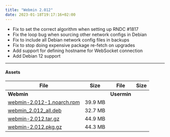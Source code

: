 ```yaml
---
title: "Webmin 2.012"
date: 2023-01-18T19:17:16+02:00
---
```


* Fix to set the correct algorithm when setting up RNDC #1817
* Fix the loop bug when sourcing other network configs in Debian
* Fix to include all Debian network config files in backups
* Fix to stop doing expensive package re-fetch on upgrades
* Add support for defining hostname for WebSocket connection
* Add Debian 12 support

---

#### Assets

| File                       | Size | File                       | Size |
| -------------------------- | -----| -------------------------- | ---- |
| **Webmin**                 |      | **Usermin**                |      |
|[webmin-2.012-1.noarch.rpm](https://github.com/webmin/webmin/releases/download/2.012/webmin-2.012-1.noarch.rpm) | 39.9 MB |
|[webmin_2.012_all.deb](https://github.com/webmin/webmin/releases/download/2.012/webmin_2.012_all.deb)           | 32.7 MB |
|[webmin-2.012.tar.gz](https://github.com/webmin/webmin/releases/download/2.012/webmin-2.012.tar.gz)             | 44.9 MB |
|[webmin-2.012.pkg.gz](https://github.com/webmin/webmin/releases/download/2.012/webmin-2.012.pkg.gz)             | 44.3 MB |

